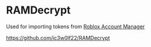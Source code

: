 # RAMDecrypt

Used for importing tokens from [Roblox Account Manager](https://github.com/ic3w0lf22/Roblox-Account-Manager)

https://github.com/ic3w0lf22/RAMDecrypt
